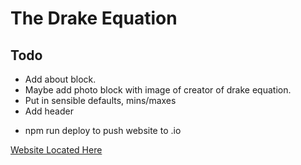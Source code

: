 # The Drake Equation

## Todo
- Add about block.
- Maybe add photo block with image of creator of drake equation.
- Put in sensible defaults, mins/maxes
- Add header

* npm run deploy to push website to .io

[Website Located Here](https://jacobhallberg.github.io/drake_equation/)
